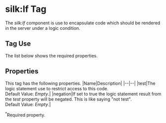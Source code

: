 # silk:If Tag
The *silk:If* component is use to encapsulate code which should be rendered in the server under a logic condition.

## Tag Use
The list below shows the required properties.

## Properties
This tag has the following properties.
|Name|Description|
|--|--|
|test|The logic statement use to restrict access to this code.<br>Default Value: *Empty*.|
|negation|If set to true the logic statement result from the *test* property will be negated. This is like saying "not test".<br>Default Value: *Empty*.|

<sup>*</sup>Required property.
